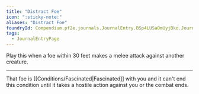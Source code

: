 ```yaml
---
title: "Distract Foe"
icon: ":sticky-note:"
aliases: "Distract Foe"
foundryId: Compendium.pf2e.journals.JournalEntry.BSp4LUSaOmUyjBko.JournalEntryPage.tUu3x2iHtOUqqWUc
tags:
  - JournalEntryPage
---
```

Play this when a foe within 30 feet makes a melee attack against another creature.

* * *

That foe is [[Conditions/Fascinated|Fascinated]] with you and it can't end this condition until it takes a hostile action against you or the combat ends.